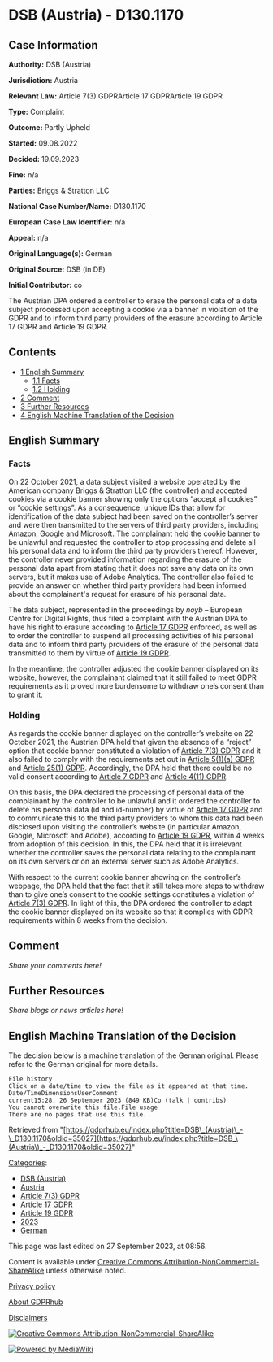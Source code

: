 # DSB (Austria) - D130.1170

## Case Information

**Authority:** DSB (Austria)

**Jurisdiction:** Austria

**Relevant Law:** Article 7(3) GDPRArticle 17 GDPRArticle 19 GDPR

**Type:** Complaint

**Outcome:** Partly Upheld

**Started:** 09.08.2022

**Decided:** 19.09.2023

**Fine:** n/a

**Parties:** Briggs & Stratton LLC

**National Case Number/Name:** D130.1170

**European Case Law Identifier:** n/a

**Appeal:** n/a

**Original Language(s):** German

**Original Source:** DSB (in DE)

**Initial Contributor:** co

The Austrian DPA ordered a controller to erase the personal data of a data subject processed upon accepting a cookie via a banner in violation of the GDPR and to inform third party providers of the erasure according to Article 17 GDPR and Article 19 GDPR.

## Contents

*   [1 English Summary](#English_Summary)
    *   [1.1 Facts](#Facts)
    *   [1.2 Holding](#Holding)
*   [2 Comment](#Comment)
*   [3 Further Resources](#Further_Resources)
*   [4 English Machine Translation of the Decision](#English_Machine_Translation_of_the_Decision)

## English Summary

### Facts

On 22 October 2021, a data subject visited a website operated by the American company Briggs & Stratton LLC (the controller) and accepted cookies via a cookie banner showing only the options “accept all cookies” or “cookie settings”. As a consequence, unique IDs that allow for identification of the data subject had been saved on the controller’s server and were then transmitted to the servers of third party providers, including Amazon, Google and Microsoft. The complainant held the cookie banner to be unlawful and requested the controller to stop processing and delete all his personal data and to inform the third party providers thereof. However, the controller never provided information regarding the erasure of the personal data apart from stating that it does not save any data on its own servers, but it makes use of Adobe Analytics. The controller also failed to provide an answer on whether third party providers had been informed about the complainant's request for erasure of his personal data.

The data subject, represented in the proceedings by _noyb_ – European Centre for Digital Rights, thus filed a complaint with the Austrian DPA to have his right to erasure according to [Article 17 GDPR](/index.php?title=Article_17_GDPR "Article 17 GDPR") enforced, as well as to order the controller to suspend all processing activities of his personal data and to inform third party providers of the erasure of the personal data transmitted to them by virtue of [Article 19 GDPR](/index.php?title=Article_19_GDPR "Article 19 GDPR").

In the meantime, the controller adjusted the cookie banner displayed on its website, however, the complainant claimed that it still failed to meet GDPR requirements as it proved more burdensome to withdraw one’s consent than to grant it.

### Holding

As regards the cookie banner displayed on the controller’s website on 22 October 2021, the Austrian DPA held that given the absence of a “reject” option that cookie banner constituted a violation of [Article 7(3) GDPR](/index.php?title=Article_7_GDPR#3 "Article 7 GDPR") and it also failed to comply with the requirements set out in [Article 5(1)(a) GDPR](/index.php?title=Article_5_GDPR#1a "Article 5 GDPR") and [Article 25(1) GDPR](/index.php?title=Article_25_GDPR#1 "Article 25 GDPR"). Accordingly, the DPA held that there could be no valid consent according to [Article 7 GDPR](/index.php?title=Article_7_GDPR "Article 7 GDPR") and [Article 4(11) GDPR](/index.php?title=Article_4_GDPR#11 "Article 4 GDPR").

On this basis, the DPA declared the processing of personal data of the complainant by the controller to be unlawful and it ordered the controller to delete his personal data (id and id-number) by virtue of [Article 17 GDPR](/index.php?title=Article_17_GDPR "Article 17 GDPR") and to communicate this to the third party providers to whom this data had been disclosed upon visiting the controller’s website (in particular Amazon, Google, Microsoft and Adobe), according to [Article 19 GDPR](/index.php?title=Article_19_GDPR "Article 19 GDPR"), within 4 weeks from adoption of this decision. In this, the DPA held that it is irrelevant whether the controller saves the personal data relating to the complainant on its own servers or on an external server such as Adobe Analytics.

With respect to the current cookie banner showing on the controller’s webpage, the DPA held that the fact that it still takes more steps to withdraw than to give one’s consent to the cookie settings constitutes a violation of [Article 7(3) GDPR](/index.php?title=Article_7_GDPR#3 "Article 7 GDPR"). In light of this, the DPA ordered the controller to adapt the cookie banner displayed on its website so that it complies with GDPR requirements within 8 weeks from the decision.

## Comment

_Share your comments here!_

## Further Resources

_Share blogs or news articles here!_

## English Machine Translation of the Decision

The decision below is a machine translation of the German original. Please refer to the German original for more details.

```
File history
Click on a date/time to view the file as it appeared at that time.
Date/TimeDimensionsUserComment
current15:28, 26 September 2023 (849 KB)Co (talk | contribs)
You cannot overwrite this file.File usage
There are no pages that use this file.

```

Retrieved from "[https://gdprhub.eu/index.php?title=DSB\_(Austria)\_-\_D130.1170&oldid=35027](https://gdprhub.eu/index.php?title=DSB_\(Austria\)_-_D130.1170&oldid=35027)"

[Categories](/index.php?title=Special:Categories "Special:Categories"):

*   [DSB (Austria)](/index.php?title=Category:DSB_\(Austria\) "Category:DSB (Austria)")
*   [Austria](/index.php?title=Category:Austria "Category:Austria")
*   [Article 7(3) GDPR](/index.php?title=Category:Article_7\(3\)_GDPR "Category:Article 7(3) GDPR")
*   [Article 17 GDPR](/index.php?title=Category:Article_17_GDPR "Category:Article 17 GDPR")
*   [Article 19 GDPR](/index.php?title=Category:Article_19_GDPR "Category:Article 19 GDPR")
*   [2023](/index.php?title=Category:2023 "Category:2023")
*   [German](/index.php?title=Category:German "Category:German")

This page was last edited on 27 September 2023, at 08:56.

Content is available under [Creative Commons Attribution-NonCommercial-ShareAlike](https://creativecommons.org/licenses/by-nc-sa/4.0/) unless otherwise noted.

[Privacy policy](/index.php?title=GDPRhub:Privacy_policy)

[About GDPRhub](/index.php?title=GDPRhub:About)

[Disclaimers](/index.php?title=GDPRhub:General_disclaimer)

[![Creative Commons Attribution-NonCommercial-ShareAlike](/resources/assets/licenses/cc-by-nc-sa.png)](https://creativecommons.org/licenses/by-nc-sa/4.0/)

[![Powered by MediaWiki](/resources/assets/poweredby_mediawiki_88x31.png)](https://www.mediawiki.org/)